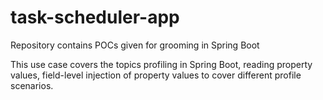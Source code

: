 # task-scheduler-app
Repository contains POCs given for grooming in Spring Boot

This use case covers the topics profiling in Spring Boot, reading property values, field-level injection of property values to cover different profile scenarios.
